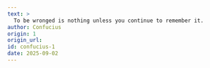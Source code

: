 ```yaml
---
text: >
  To be wronged is nothing unless you continue to remember it.
author: Confucius
origin: 1
origin_url:
id: confucius-1
date: 2025-09-02 
---
```

